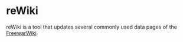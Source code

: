 # reWiki
reWiki is a tool that updates several commonly used data pages of the [FreewarWiki](http://www.fwwiki.de).
